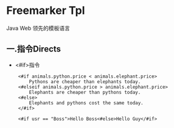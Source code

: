 Freemarker Tpl
=====================================
Java Web 领先的模板语言

## 一.指令Directs
* <#if>指令
   ``` 
    <#if animals.python.price < animals.elephant.price>
        Pythons are cheaper than elephants today.
    <#elseif animals.python.price > animals.elephant.price>
        Elephants are cheaper than pythons today.
    <#else>
        Elephants and pythons cost the same today.
    </#if>

    <#if usr == "Boss">Hello Boss<#else>Hello Guy</#if>
   ```
      
